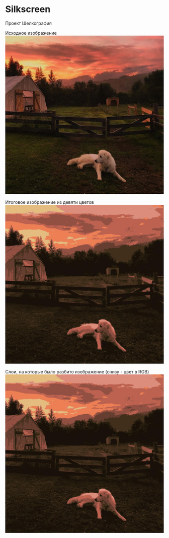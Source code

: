 # Silkscreen
 Проект Шелкография


 Исходное изображение
![Alt text](/README/dog.jpg "Исходное изображение")


 Итоговое изображение из девяти цветов
![Alt text](/README/clustered_dog.jpg "Итоговое изображение")


 Слои, на которые было разбито изображение (снизу - цвет в RGB)
![Alt text](/README/clustered_dog.jpg "Итоговое изображение")

